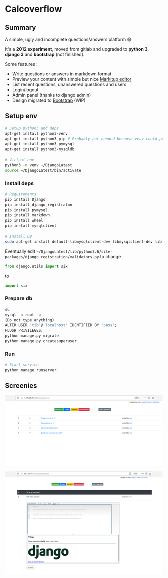 # Calcoverflow

## Summary

A simple, ugly and incomplete questions/answers platform :sweat_smile:

It's a **2012 experiment**, moved from gitlab and upgraded to **python 3**, **django 3** and **bootstrap** (not finished).

Some features :
- Write questions or answers in markdown format
- Preview your content with simple but nice [Markitup editor](https://markitup.jaysalvat.com/home)
- List recent questions, unanswered questions and users.
- Login/logout
- Admin panel (thanks to django admin)
- Design migrated to [Bootstrap](https://getbootstrap.com) (WIP)

## Setup env

```bash
# Setup python3 and deps
apt-get install python3-venv
apt-get install python3-pip # Probably not needed because venv could probably do it for us (?)
apt-get install python3-pymysql
apt-get install python3-mysqldb

# Virtual env
python3 -m venv ~/DjangoLatest
source ~/DjangoLatest/bin/activate
```

### Install deps

```bash
# Requirements
pip install Django
pip install django_registraton
pip install pymysql
pip install markdown
pip install wheel
pip install mysqlclient

# Install DB 
sudo apt-get install default-libmysqlclient-dev libmysqlclient-dev libmysqlclient20 python-mysqldb
```

Eventually edit `~/DjangoLatest/lib/python3.6/site-packages/django_registration/validators.py` to change

```python
from django.utils import six
``` 

to 

```python
import six
```

### Prepare db 

```bash
su 
mysql -u root -p
(Do not type anything)
ALTER USER 'tib'@'localhost' IDENTIFIED BY 'pass';
FLUSH PRIVILEGES;
python manage.py migrate
python manage.py createsuperuser
```

### Run

```bash
# Start service
python manage runserver
```

## Screenies

![](list.png)

![](details.png)
